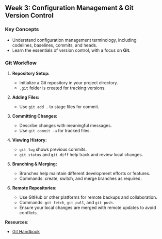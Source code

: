 ## Week 3: Configuration Management & Git Version Control

### Key Concepts
- Understand configuration management terminology, including codelines, baselines, commits, and heads.
- Learn the essentials of version control, with a focus on **Git**.

### Git Workflow
1. **Repository Setup:**  
   - Initialize a Git repository in your project directory.
   - `.git` folder is created for tracking versions.

2. **Adding Files:**  
   - Use `git add .` to stage files for commit.

3. **Committing Changes:**  
   - Describe changes with meaningful messages.
   - Use `git commit -a` for tracked files.

4. **Viewing History:**  
   - `git log` shows previous commits.
   - `git status` and `git diff` help track and review local changes.

5. **Branching & Merging:**  
   - Branches help maintain different development efforts or features.
   - Commands: create, switch, and merge branches as required.

6. **Remote Repositories:**  
   - Use GitHub or other platforms for remote backups and collaboration.
   - Commands: `git fetch`, `git pull`, and `git push`.
   - Ensure your local changes are merged with remote updates to avoid conflicts.

**Resources:**
- [Git Handbook](https://guides.github.com/introduction/git-handbook/)


